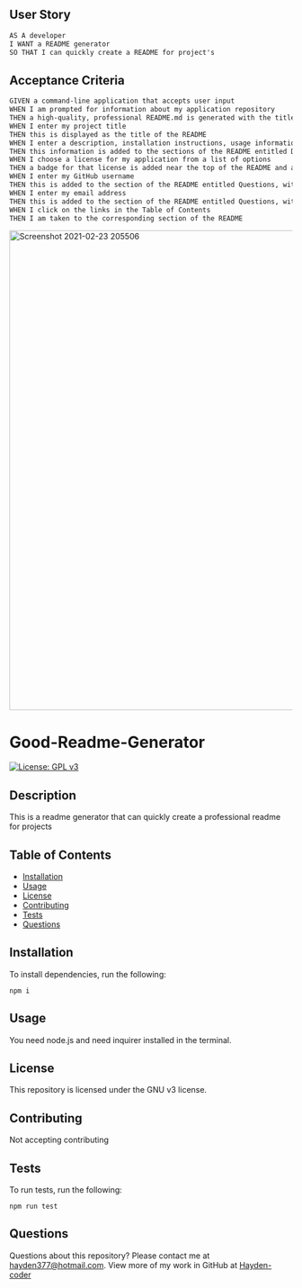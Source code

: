 ## User Story

```md
AS A developer
I WANT a README generator
SO THAT I can quickly create a README for project's
```
## Acceptance Criteria

```md
GIVEN a command-line application that accepts user input
WHEN I am prompted for information about my application repository
THEN a high-quality, professional README.md is generated with the title of my project and sections entitled Description, Table of Contents, Installation, Usage, License, Contributing, Tests, and Questions
WHEN I enter my project title
THEN this is displayed as the title of the README
WHEN I enter a description, installation instructions, usage information, contribution guidelines, and test instructions
THEN this information is added to the sections of the README entitled Description, Installation, Usage, Contributing, and Tests
WHEN I choose a license for my application from a list of options
THEN a badge for that license is added near the top of the README and a notice is added to the section of the README entitled License that explains which license the application is covered under
WHEN I enter my GitHub username
THEN this is added to the section of the README entitled Questions, with a link to my GitHub profile
WHEN I enter my email address
THEN this is added to the section of the README entitled Questions, with instructions on how to reach me with additional questions
WHEN I click on the links in the Table of Contents
THEN I am taken to the corresponding section of the README
```
[](https://drive.google.com/file/d/1nX-7GBY0-NSJtMc5bibUZRKci9FZZ65I/view)

<img width="853" alt="Screenshot 2021-02-23 205506" src="https://user-images.githubusercontent.com/74078719/108949648-a639d500-7619-11eb-912c-77a3e492f0dc.png">




# Good-Readme-Generator

[![License: GPL v3](https://img.shields.io/badge/License-GPLv3-blue.svg)](https://www.gnu.org/licenses/gpl-3.0)

## Description

This is a readme generator that can quickly create a professional readme for projects

## Table of Contents

* [Installation](#installation)
* [Usage](#usage)
* [License](#license)
* [Contributing](#contributing)
* [Tests](#tests)
* [Questions](#questions)

## Installation

To install dependencies, run the following:

`
npm i
`

## Usage

You need node.js and need inquirer installed in the terminal.

## License

This repository is licensed under the GNU v3 license.

## Contributing

Not accepting contributing

## Tests

To run tests, run the following:

`
npm run test
`

## Questions

Questions about this repository? Please contact me at [hayden377@hotmail.com](mailto:hayden377@hotmail.com). View more of my work in GitHub at [Hayden-coder](https://github.com/Hayden-coder) 

